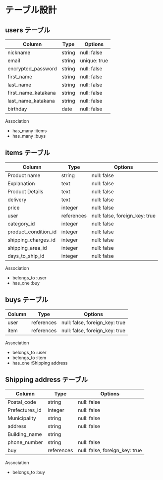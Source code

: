 # テーブル設計

## users テーブル

| Column              | Type    | Options     |
| --------            | ------  | ----------- |
| nickname            | string  | null: false |
| email               | string  | unique: true |
| encrypted_password  | string  | null: false |
| first_name          | string  | null: false |
| last_name           | string  | null: false |
| first_name_katakana | string  | null: false |
| last_name_katakana  | string  | null: false |
| birthday            | date    | null: false |

Association

- has_many :items
- has_many :buys


## items テーブル

| Column                | Type       | Options                        |
| ---------             | ---------- | ------------------------------ |
| Product name          | string     | null: false                    |
| Explanation           | text       | null: false                    |
| Product Details       | text       | null: false                    |
| delivery              | text       | null: false                    |
| price                 | integer    | null: false                    |
| user                  | references | null: false, foreign_key: true |
| category_id           | integer    | null: false                    |
| product_condition_id  | integer    | null: false                    |
| shipping_charges_id   | integer    | null: false                    |
| shipping_area_id      | integer    | null: false                    |
| days_to_ship_id       | integer    | null: false                    |

Association

- belongs_to :user
- has_one  :buy

## buys テーブル

| Column         | Type          | Options                        |
| ----------     | ----------    | ------------------------------ |
| user           | references    | null: false, foreign_key: true |
| item           | references    | null: false, foreign_key: true |


Association

- belongs_to :user
- belongs_to :item
- has_one  :Shipping address

## Shipping address テーブル

| Column            | Type          | Options                        |
| ----------        | ----------    | ------------------------------ |
| Postal_code       | string        | null: false                    |
| Prefectures_id    | integer       | null: false                    |
| Municipality      | string        | null: false                    |
| address           | string        | null: false                    |
| Building_name     | string        |                                |
| phone_number      | string        | null: false                    |
| buy               | references    | null: false, foreign_key: true |

Association

- belongs_to :buy


